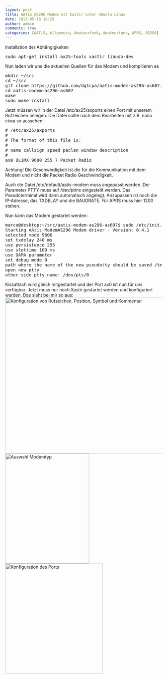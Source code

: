 ```yaml
---
layout: post
title: AATiS AS296 Modem mit Xastir unter Ubuntu Linux
date: 2013-05-18 18:25
author: admin
comments: true
categories: [AATiS, Allgemein, Amateurfunk, Amateurfunk, APRS, AS296]
---
```

Installation der Abhängigkeiten
<pre>
sudo apt-get install ax25-tools xastir libusb-dev
</pre>

Nun laden wir uns die aktuellen Quellen für das Modem und kompilieren es
<pre>
mkdir ~/src
cd ~/src
git clone https://github.com/dg1cpa/aatis-modem-as296-as607.git
cd aatis-modem-as296-as607
make
sudo make install
</pre>

Jetzt müssen wir in der Datei /etc/ax25/axports einen Port mit unserem Rufzeichen anlegen. Die Datei sollte nach dem Bearbeiten mit z.B. nano etwa so aussehen:
<pre>
# /etc/ax25/axports
#
# The format of this file is:
#
# name callsign speed paclen window description
#
ax0 DL1MX 9600 255 7 Packet Radio
</pre>
Achtung! Die Geschwindigkeit ist die für die Kommunikation mit dem Modem und nicht die Packet Radio Geschwindigkeit.

Auch die Datei /etc/default/aatis-modem muss angepasst werden. Der Parameter PTTY muss auf /dev/ptmx eingestellt werden. Das Pseudoterminal wird dann automatisch angelegt. Anzupassen ist noch die IP-Adresse, das TXDELAY und die BAUDRATE. Für APRS muss hier 1200 stehen.

Nun kann das Modem gestartet werden:
<pre>
marco@desktop:~/src/aatis-modem-as296-as607$ sudo /etc/init.d/aatis-modem ax0 start
Starting AAtis ModemAS296 Modem driver - Version: 0.4.1
selected mode 9600
set txdelay 240 ms
use persistence 255
use slottime 100 ms
use DAMA parameter
set debug mode 0
path where the name of the new pseudotty should be saved /tmp/tmp.OQJ715J28M
open new ptty
other side ptty name: /dev/pts/0
</pre>

Kissattach wird gleich mitgestartet und der Port ax0 ist nun für uns verfügbar. Jetzt muss nur noch Xastir gestartet werden und konfiguriert werden. Das sieht bei mir so aus: <a href="http://173.212.201.122/wp-content/uploads/2013/05/Bildschirmfoto-vom-2013-05-18-181710.png"><img class="alignnone size-full wp-image-126" alt="Konfiguration von Rufzeichen, Position, Symbol und Kommentar" src="http://173.212.201.122/wp-content/uploads/2013/05/Bildschirmfoto-vom-2013-05-18-181710.png" width="685" height="500" /></a><a href="http://173.212.201.122/wp-content/uploads/2013/05/Bildschirmfoto-vom-2013-05-18-181932.png"><img class="alignnone size-full wp-image-127" alt="Auswahl Modemtyp" src="http://173.212.201.122/wp-content/uploads/2013/05/Bildschirmfoto-vom-2013-05-18-181932.png" width="270" height="353" /></a><a href="http://173.212.201.122/wp-content/uploads/2013/05/Bildschirmfoto-vom-2013-05-18-182143.png">  <img alt="Konfiguration des Ports" src="http://173.212.201.122/wp-content/uploads/2013/05/Bildschirmfoto-vom-2013-05-18-182143.png" width="314" height="353" /></a>
